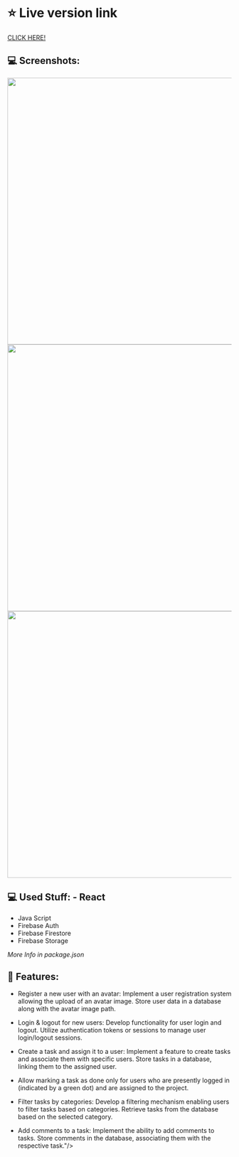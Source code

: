 
# ⭐ Live version link
[CLICK HERE!](https://managementsite-c1e80.web.app)

## 💻 Screenshots:
<img src="https://picr.eu/images/2023/12/06/RvmsV.png" width="600">
<img src="https://picr.eu/images/2023/12/06/RvrTY.png" width="600">
<img src="https://picr.eu/images/2023/12/06/RvLJS.png" width="600">

## 💻 Used Stuff:  - React
- Java Script
- Firebase Auth
- Firebase Firestore
- Firebase Storage

 <i> More Info in package.json</i>

 

## 🚀 Features: 

- Register a new user with an avatar:
        Implement a user registration system allowing the upload of an avatar image.
        Store user data in a database along with the avatar image path.

- Login & logout for new users:
        Develop functionality for user login and logout.
        Utilize authentication tokens or sessions to manage user login/logout sessions.

- Create a task and assign it to a user:
        Implement a feature to create tasks and associate them with specific users.
        Store tasks in a database, linking them to the assigned user.

- Allow marking a task as done only for users who are presently logged in (indicated by a green dot) and are assigned to the project.

- Filter tasks by categories:
        Develop a filtering mechanism enabling users to filter tasks based on categories.
        Retrieve tasks from the database based on the selected category.

- Add comments to a task:
        Implement the ability to add comments to tasks.
        Store comments in the database, associating them with the respective task."/>

